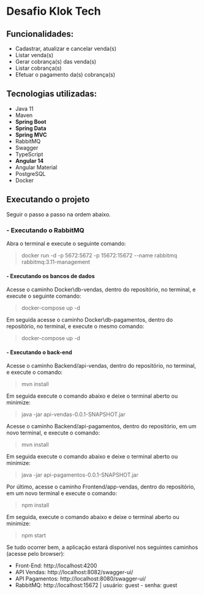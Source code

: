 <h1>Desafio Klok Tech</h1>

<h2>Funcionalidades:</h2>

<ul>
    <li>Cadastrar, atualizar e cancelar venda(s)</li>
    <li>Listar venda(s)</li>
    <li>Gerar cobrança(s) das venda(s)</li>
    <li>Listar cobrança(s)</li>
    <li>Efetuar o pagamento da(s) cobrança(s)</li>
</ul> 

<h2>Tecnologias utilizadas:</h2>

<ul>
    <li>Java 11</li>
    <li>Maven</li>
    <li><strong>Spring Boot</strong></li>
    <li><strong>Spring Data</strong></li>
    <li><strong>Spring MVC</strong></li>
    <li>RabbitMQ</li>
    <li>Swagger</li>
    <li>TypeScript</li>
    <li><strong>Angular 14</strong></li>
    <li>Angular Material</li>
    <li>PostgreSQL</li>
    <li>Docker</li>
</ul>

<h2>Executando o projeto</h2>

<p>Seguir o passo a passo na ordem abaixo.</p>

<h3>- Executando o RabbitMQ</h3>

<p>Abra o terminal e execute o seguinte comando:</p>

> docker run -d -p 5672:5672 -p 15672:15672 --name rabbitmq rabbitmq:3.11-management

<h4>- Executando os bancos de dados</h4>

<p>Acesse o caminho Docker\db-vendas, dentro do repositório, no terminal, e execute o seguinte comando:</p>

> docker-compose up -d

<p>Em seguida acesse o caminho Docker\db-pagamentos, dentro do repositório, no terminal, e execute o mesmo comando:</p>

> docker-compose up -d

<h4>- Executando o back-end</h4>

<p>Acesse o caminho Backend/api-vendas, dentro do repositório, no terminal, e execute o comando:</p>

> mvn install

<p>Em seguida execute o comando abaixo e deixe o terminal aberto ou minimize:</p>

> java -jar api-vendas-0.0.1-SNAPSHOT.jar

<p>Acesse o caminho Backend/api-pagamentos, dentro do repositório, em um novo terminal, e execute o comando:</p>

> mvn install

<p>Em seguida execute o comando abaixo e deixe o terminal aberto ou minimize:</p>

> java -jar api-pagamentos-0.0.1-SNAPSHOT.jar

<p>Por último, acesse o caminho Frontend/app-vendas, dentro do repositório, em um novo terminal e execute o comando:</p>

> npm install

<p>Em seguida, execute o comando abaixo e deixe o terminal aberto ou minimize:</p>

> npm start

<p>Se tudo ocorrer bem, a aplicação estará disponivel nos seguintes caminhos (acesse pelo browser):</p>

<ul>
    <li>Front-End: http://localhost:4200</li>
    <li>API Vendas: http://localhost:8082/swagger-ui/</li>
    <li>API Pagamentos: http://localhost:8080/swagger-ui/</li>
    <li>RabbitMQ: http://localhost:15672 | usuário: guest - senha: guest</li>
</ul>